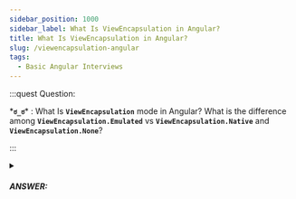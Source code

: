 ```yaml
---
sidebar_position: 1000
sidebar_label: What Is ViewEncapsulation in Angular?
title: What Is ViewEncapsulation in Angular?
slug: /viewencapsulation-angular
tags:
  - Basic Angular Interviews
---
```


:::quest Question:

\***`ಠ_ಠ`**\* : 
What Is **`ViewEncapsulation`** mode in Angular? What is the difference among **`ViewEncapsulation.Emulated`** vs **`ViewEncapsulation.Native`** and **`ViewEncapsulation.None`**?

:::

<details>
  <summary><h5>ANSWER:</h5></summary>

  \***`◔̯◔`**\* : 
  Independent building blocks of Angular app is **Components**. Each cmponent has it's own structure and style. The style can be defined at a ***global level*** or they can be defined at the component level (***local level***). But do you know how to define style of component to make it's local or global? That is what `ViewEncapsulation` mode in Angular will help us.

  There are three types of `ViewEncapsulation`:

  ![ViewEncapsulation types](/img/interviews/angular/ViewEncapsulation.png)

  - **ViewEncapsulation.Native** (local scope): Each component has it's own ***native Shadow DOM***. The generated style is scoped in each shadow DOM. So,
    - Styles from main HTML do not propagate to the component.
    - Styles of component do not apply to all children.
    - Styles of component do not affect to the global styles.
  - **ViewEncapsulation.Emulated** (local scope): The Emulated mode is ***the default one***. Each component has it's own ***simulated Shadow DOM*** (use it for browser doesn't support shadow DOM natively). The style scope is similar to `ViewEncapsulation.Native` mode.
  - **ViewEncapsulation.None** (global scope): The style of component will be rendered in style tag in the header of html => It's visible to all components and so apply to all children too.

:::note
There's **ViewEncapsulation.ShadowDom**: Which uses browser’s **[native Shadow DOM v1](https://developers.google.com/web/fundamentals/web-components/shadowdom)** for better cross-browser support and is a shared standard across the browsers.
:::

</details>